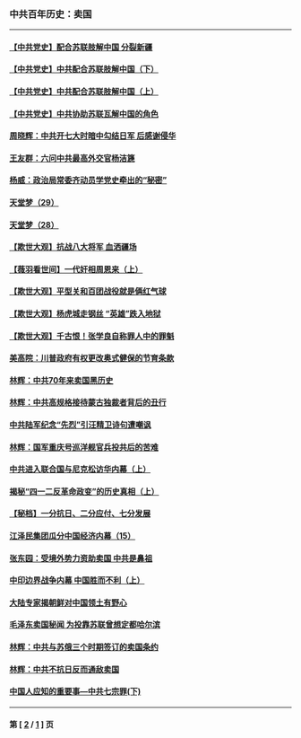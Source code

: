 ### 中共百年历史：卖国
---
#### [【中共党史】配合苏联肢解中国 分裂新疆](../../pages/nf1176117/n13040700.md?06290430) 
#### [【中共党史】中共配合苏联肢解中国（下）](../../pages/nf1176117/n13035660.md?06290430) 
#### [【中共党史】中共配合苏联肢解中国（上）](../../pages/nf1176117/n13030262.md?06290430) 
#### [【中共党史】中共协助苏联瓦解中国的角色](../../pages/nf1176117/n13018109.md?06290430) 
#### [周晓辉：中共开七大时暗中勾结日军 后感谢侵华](../../pages/nf1176117/n12921960.md?06290430) 
#### [王友群：六问中共最高外交官杨洁篪](../../pages/nf1176117/n12836495.md?06290430) 
#### [杨威：政治局常委齐动员学党史牵出的“秘密”](../../pages/nf1176117/n12764642.md?06290430) 
#### [天堂梦（29）](../../pages/nf1176117/n12408465.md?06290430) 
#### [天堂梦（28）](../../pages/nf1176117/n12408309.md?06290430) 
#### [【欺世大观】抗战八大将军 血洒疆场](../../pages/nf1176117/n12357044.md?06290430) 
#### [【薇羽看世间】一代奸相周恩来（上）](../../pages/nf1176117/n12401109.md?06290430) 
#### [【欺世大观】平型关和百团战役就是俩红气球](../../pages/nf1176117/n12359157.md?06290430) 
#### [【欺世大观】杨虎城走钢丝 “英雄”跌入地狱](../../pages/nf1176117/n12358840.md?06290430) 
#### [【欺世大观】千古恨！张学良自称罪人中的罪魁](../../pages/nf1176117/n12358629.md?06290430) 
#### [美高院：川普政府有权更改奥式健保的节育条款](../../pages/nf1176117/n12242171.md?06290430) 
#### [林辉：中共70年来卖国黑历史](../../pages/nf1176117/n11552181.md?06290430) 
#### [林辉：中共高规格接待蒙古独裁者背后的丑行](../../pages/nf1176117/n11225005.md?06290430) 
#### [中共陆军纪念“先烈”引汪精卫诗句遭嘲讽](../../pages/nf1176117/n11153345.md?06290430) 
#### [林辉：国军重庆号巡洋舰官兵投共后的苦难](../../pages/nf1176117/n10997801.md?06290430) 
#### [中共进入联合国与尼克松访华内幕（上）](../../pages/nf1176117/n10138788.md?06290430) 
#### [揭秘“四一二反革命政变”的历史真相（上）](../../pages/nf1176117/n9996650.md?06290430) 
#### [【秘档】一分抗日、二分应付、七分发展](../../pages/nf1176117/n9331484.md?06290430) 
#### [江泽民集团瓜分中国经济内幕（15）](../../pages/nf1176117/n9268584.md?06290430) 
#### [张东园：受境外势力资助卖国 中共是鼻祖](../../pages/nf1176117/n9272480.md?06290430) 
#### [中印边界战争内幕 中国胜而不利（上）](../../pages/nf1176117/n9252458.md?06290430) 
#### [大陆专家揭朝鲜对中国领土有野心](../../pages/nf1176117/n9074056.md?06290430) 
#### [毛泽东卖国秘闻 为投靠苏联曾想定都哈尔滨](../../pages/nf1176117/n9058631.md?06290430) 
#### [林辉：中共与苏俄三个时期签订的卖国条约](../../pages/nf1176117/n9036062.md?06290430) 
#### [林辉：中共不抗日反而通敌卖国](../../pages/nf1176117/n8840492.md?06290430) 
#### [中国人应知的重要事—中共七宗罪(下)](../../pages/nf1176117/n8823799.md?06290430) 

---
#### 第 [ [2](./2.md?06290430) / [1](./1.md?06290430) ] 页
